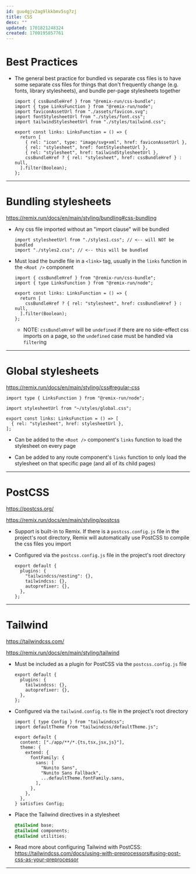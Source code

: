 ```yaml
---
id: guu4gjv2ag9lkkbmv5sg7zj
title: CSS
desc: ""
updated: 1701821248324
created: 1700195857761
---
```


# Best Practices

- The general best practice for bundled vs separate css files is to have some
  separate css files for things that don't frequently change (e.g. fonts, library
  stylesheets), and bundle per-page stylesheets together

  ```tsx
  import { cssBundleHref } from "@remix-run/css-bundle";
  import { type LinksFunction } from "@remix-run/node";
  import faviconAssetUrl from "./assets/favicon.svg";
  import fontStylesheetUrl from "./styles/font.css";
  import tailwindStylesheetUrl from "./styles/tailwind.css";

  export const links: LinksFunction = () => {
    return [
      { rel: "icon", type: "image/svg+xml", href: faviconAssetUrl },
      { rel: "stylesheet", href: fontStylesheetUrl },
      { rel: "stylesheet", href: tailwindStylesheetUrl },
      cssBundleHref ? { rel: "stylesheet", href: cssBundleHref } : null,
    ].filter(Boolean);
  };
  ```

---

# Bundling stylesheets

<https://remix.run/docs/en/main/styling/bundling#css-bundling>

- Any css file imported without an "import clause" will be bundled

  ```tsx
  import stylesheetUrl from "./styles1.css"; // <-- will NOT be bundled
  import "./styles2.css"; // <-- this will be bundled
  ```

- Must load the bundle file in a `<link>` tag, usually in the `links` function
  in the `<Root />` component

  ```tsx
  import { cssBundleHref } from "@remix-run/css-bundle";
  import { type LinksFunction } from "@remix-run/node";

  export const links: LinksFunction = () => {
    return [
      cssBundleHref ? { rel: "stylesheet", href: cssBundleHref } : null,
    ].filter(Boolean);
  };
  ```

  - NOTE: `cssBundleHref` will be `undefined` if there are no side-effect css
    imports on a page, so the `undefined` case must be handled via `filter`ing

---

# Global stylesheets

<https://remix.run/docs/en/main/styling/css#regular-css>

```tsx
import type { LinksFunction } from "@remix-run/node";

import stylesheetUrl from "~/styles/global.css";

export const links: LinksFunction = () => [
  { rel: "stylesheet", href: stylesheetUrl },
];
```

- Can be added to the `<Root />` component's `links` function to load the
  stylesheet on every page

- Can be added to any route component's `links` function to only load the
  stylesheet on that specific page (and all of its child pages)

---

# PostCSS

<https://postcss.org/>

<https://remix.run/docs/en/main/styling/postcss>

- Support is built-in to Remix. If there is a `postcss.config.js` file in the
  project's root directory, Remix will automatically use PostCSS to compile the
  css files you import

- Configured via the `postcss.config.js` file in the project's root directory
  ```tsx
  export default {
    plugins: {
      "tailwindcss/nesting": {},
      tailwindcss: {},
      autoprefixer: {},
    },
  };
  ```

---

# Tailwind

<https://tailwindcss.com/>

<https://remix.run/docs/en/main/styling/tailwind>

- Must be included as a plugin for PostCSS via the `postcss.config.js` file

  ```tsx
  export default {
    plugins: {
      tailwindcss: {},
      autoprefixer: {},
    },
  };
  ```

- Configured via the `tailwind.config.ts` file in the project's root directory

  ```tsx
  import { type Config } from "tailwindcss";
  import defaultTheme from "tailwindcss/defaultTheme.js";

  export default {
    content: ["./app/**/*.{ts,tsx,jsx,js}"],
    theme: {
      extend: {
        fontFamily: {
          sans: [
            "Nunito Sans",
            "Nunito Sans Fallback",
            ...defaultTheme.fontFamily.sans,
          ],
        },
      },
    },
  } satisfies Config;
  ```

- Place the Tailwind directives in a stylesheet

  ```css
  @tailwind base;
  @tailwind components;
  @tailwind utilities;
  ```

- Read more about configuring Tailwind with PostCSS: <https://tailwindcss.com/docs/using-with-preprocessors#using-post-css-as-your-preprocessor>

---
